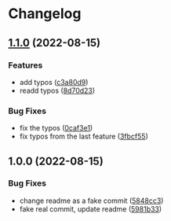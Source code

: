 # Changelog

## [1.1.0](https://github.com/msutkowski/elixir_release_please/compare/v1.0.0...v1.1.0) (2022-08-15)


### Features

* add typos ([c3a80d9](https://github.com/msutkowski/elixir_release_please/commit/c3a80d9baa7205c06c0f5f35d789099efada07c9))
* readd typos ([8d70d23](https://github.com/msutkowski/elixir_release_please/commit/8d70d2310acf3ea140bfd4c5d4e75ad818a62f9c))


### Bug Fixes

* fix the typos ([0caf3e1](https://github.com/msutkowski/elixir_release_please/commit/0caf3e104c54d793361afec757ff72a71765a2cb))
* fix typos from the last feature ([3fbcf55](https://github.com/msutkowski/elixir_release_please/commit/3fbcf551396d7622ed8852682b416784e5e47ae0))

## 1.0.0 (2022-08-15)


### Bug Fixes

* change readme as a fake commit ([5848cc3](https://github.com/msutkowski/elixir_release_please/commit/5848cc3fc4df3a158baa1750f227a0dc86271e27))
* fake real commit, update readme ([5981b33](https://github.com/msutkowski/elixir_release_please/commit/5981b33dd5783d66a53f8395b568c172225f7562))
